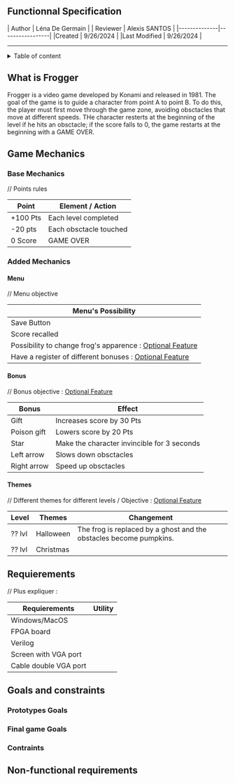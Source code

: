 ## Functionnal Specification

| Author       | Léna De Germain |
| Reviewer     | Alexis SANTOS   |
|--------------|-----------------|
|Created       |    9/26/2024    |
|Last Modified |    9/26/2024    |

---

<details>

<summary> Table of content </summary>

 - [Functionnal Specification](#Functionnal-Specification)
    - [What is Frogger](#What-is-Frogger)
 - [Game Mechanics](#base-mechanics)
    - [Base Mechanics](#base-mechanics)
    - [Added Mechanics](#added-mechanics)
        - [Menu](#menu)
        - [Bonus](#bonus)
        - [Themes](#themes)
 - [Requierements](#requierements)
 - [Goals and constraints](#goals-and-constraints)
    - [Prototypes Goals](#prototypes-goals)
    - [Final game Goals](#final-game-goals)
    - [Contraints](#contraints)
 - [Non-functional requirements](#non-functional-requirements)

</details>

## What is Frogger

Frogger is a video game developed by Konami and released in 1981.
The goal of the game is to guide a character from point A to point B. To do this, the player must first move through the game zone, avoiding obsctacles that move at different speeds.
THe character resterts at the beginning of the level if he hits an obsctacle; if the score falls to 0, the game restarts at the beginning with a GAME OVER.

## Game Mechanics

### Base Mechanics

// Points rules

| Point | Element / Action |
|-|-|
|+100 Pts|Each level completed|
|-20 pts| Each obsctacle touched|
|0 Score| GAME OVER |

### Added Mechanics

#### Menu
// Menu objective

|Menu's Possibility|
|-|
|Save Button|
|Score recalled|
|Possibility to change frog's apparence : <u>Optional Feature</u>|
|Have a register of different bonuses : <u>Optional Feature</u>|

#### Bonus

// Bonus objective : <u>Optional Feature</u>

| Bonus | Effect |
|-|-|
|Gift| Increases score by 30 Pts |
|Poison gift| Lowers score by 20 Pts|
|Star| Make the character invincible for 3 seconds |
|Left arrow| Slows down obsctacles|
|Right arrow| Speed up obsctacles|

#### Themes

// Different themes for different levels / Objective : <u>Optional Feature</u>

|Level|Themes|Changement|
|-|-|-|
|?? lvl|Halloween|The frog is replaced by a ghost and the obstacles become pumpkins. |
|?? lvl| Christmas ||


## Requierements 

// Plus expliquer : 

|Requierements|Utility|
|-|-|
|Windows/MacOS||
|FPGA board ||
|Verilog||
|Screen with VGA port||
|Cable double VGA port||

## Goals and constraints 

### Prototypes Goals 

### Final game Goals 

### Contraints 

## Non-functional requirements 

